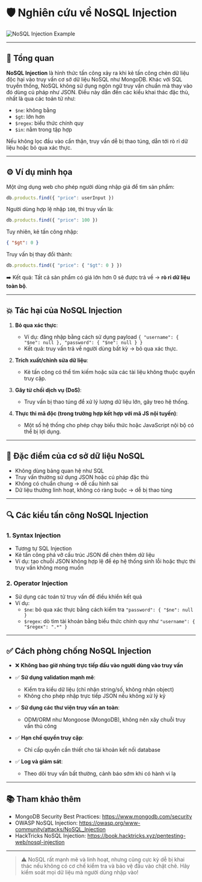 
# 🛡️ Nghiên cứu về NoSQL Injection

![NoSQL Injection Example](https://hackmd.io/_uploads/B1yuT4YXlx.png)

---

## 📌 Tổng quan

**NoSQL Injection** là hình thức tấn công xảy ra khi kẻ tấn công chèn dữ liệu độc hại vào truy vấn cơ sở dữ liệu NoSQL như MongoDB. Khác với SQL truyền thống, NoSQL không sử dụng ngôn ngữ truy vấn chuẩn mà thay vào đó dùng cú pháp như JSON. Điều này dẫn đến các kiểu khai thác đặc thù, nhất là qua các toán tử như:

- `$ne`: không bằng
- `$gt`: lớn hơn
- `$regex`: biểu thức chính quy
- `$in`: nằm trong tập hợp

Nếu không lọc đầu vào cẩn thận, truy vấn dễ bị thao túng, dẫn tới rò rỉ dữ liệu hoặc bỏ qua xác thực.

---

## ⚙️ Ví dụ minh họa

Một ứng dụng web cho phép người dùng nhập giá để tìm sản phẩm:

```js
db.products.find({ "price": userInput })
```

Người dùng hợp lệ nhập `100`, thì truy vấn là:

```js
db.products.find({ "price": 100 })
```

Tuy nhiên, kẻ tấn công nhập:

```json
{ "$gt": 0 }
```

Truy vấn bị thay đổi thành:

```js
db.products.find({ "price": { "$gt": 0 } })
```

➡️ Kết quả: Tất cả sản phẩm có giá lớn hơn 0 sẽ được trả về → **rò rỉ dữ liệu toàn bộ**.

---

## 💥 Tác hại của NoSQL Injection

1. **Bỏ qua xác thực**:
   - Ví dụ: đăng nhập bằng cách sử dụng payload `{ "username": { "$ne": null }, "password": { "$ne": null } }`
   - Kết quả: truy vấn trả về người dùng bất kỳ → bỏ qua xác thực.

2. **Trích xuất/chỉnh sửa dữ liệu**:
   - Kẻ tấn công có thể tìm kiếm hoặc sửa các tài liệu không thuộc quyền truy cập.

3. **Gây từ chối dịch vụ (DoS)**:
   - Truy vấn bị thao túng để xử lý lượng dữ liệu lớn, gây treo hệ thống.

4. **Thực thi mã độc (trong trường hợp kết hợp với mã JS nội tuyến)**:
   - Một số hệ thống cho phép chạy biểu thức hoặc JavaScript nội bộ có thể bị lợi dụng.

---

## 🧬 Đặc điểm của cơ sở dữ liệu NoSQL

- Không dùng bảng quan hệ như SQL
- Truy vấn thường sử dụng JSON hoặc cú pháp đặc thù
- Không có chuẩn chung → dễ cấu hình sai
- Dữ liệu thường linh hoạt, không có ràng buộc → dễ bị thao túng

---

## 🔍 Các kiểu tấn công NoSQL Injection

### 1. Syntax Injection

- Tương tự SQL Injection
- Kẻ tấn công phá vỡ cấu trúc JSON để chèn thêm dữ liệu
- Ví dụ: tạo chuỗi JSON không hợp lệ để ép hệ thống sinh lỗi hoặc thực thi truy vấn không mong muốn

### 2. Operator Injection

- Sử dụng các toán tử truy vấn để điều khiển kết quả
- Ví dụ:
  - `$ne`: bỏ qua xác thực bằng cách kiểm tra `"password": { "$ne": null }`
  - `$regex`: dò tìm tài khoản bằng biểu thức chính quy như `"username": { "$regex": ".*" }`

---

## ✅ Cách phòng chống NoSQL Injection

- ❌ **Không bao giờ nhúng trực tiếp đầu vào người dùng vào truy vấn**
- ✅ **Sử dụng validation mạnh mẽ**:
  - Kiểm tra kiểu dữ liệu (chỉ nhận string/số, không nhận object)
  - Không cho phép nhập trực tiếp JSON nếu không xử lý kỹ

- ✅ **Sử dụng các thư viện truy vấn an toàn**:
  - ODM/ORM như Mongoose (MongoDB), không nên xây chuỗi truy vấn thủ công

- ✅ **Hạn chế quyền truy cập**:
  - Chỉ cấp quyền cần thiết cho tài khoản kết nối database

- ✅ **Log và giám sát**:
  - Theo dõi truy vấn bất thường, cảnh báo sớm khi có hành vi lạ

---

## 📚 Tham khảo thêm

- MongoDB Security Best Practices: https://www.mongodb.com/security
- OWASP NoSQL Injection: https://owasp.org/www-community/attacks/NoSQL_Injection
- HackTricks NoSQL Injection: https://book.hacktricks.xyz/pentesting-web/nosql-injection

---

> ⚠️ NoSQL rất mạnh mẽ và linh hoạt, nhưng cũng cực kỳ dễ bị khai thác nếu không có cơ chế kiểm tra và bảo vệ đầu vào chặt chẽ. Hãy kiểm soát mọi dữ liệu mà người dùng nhập vào!

